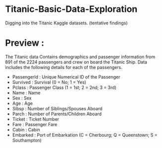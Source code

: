 # Titanic-Basic-Data-Exploration
Digging into the Titanic Kaggle datasets. (tentative findings)

# Preview :
The Titanic data Contains demographics and passenger information from 891 of the 2224 passengers and crew on board the Titanic Ship. 
Data includes the following details for each of the passengers.

- PassengerId : Unique Numerical ID of the Passenger
- Survived : Survival (0 = No; 1 = Yes)
- Pclass : Passenger Class (1 = 1st; 2 = 2nd; 3 = 3rd)
- Name : Name
- Sex : Sex
- Age : Age
- Sibsp : Number of Siblings/Spouses Aboard
- Parch : Number of Parents/Children Aboard
- Ticket : Ticket Number
- Fare : Passenger Fare
- Cabin : Cabin
- Embarked : Port of Embarkation (C = Cherbourg; Q = Queenstown; S = Southampton)
